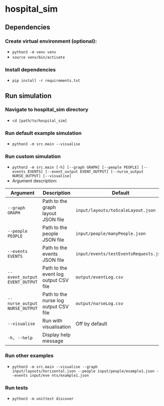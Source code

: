 # hospital_sim



## Dependencies
### Create virtual environment (optional):
* `python3 -m venv venv`
* `source venv/bin/activate`
### Install dependencies
* `pip install -r requirements.txt`

## Run simulation
### Navigate to hospital_sim directory
* `cd [path/to/hospital_sim]`
### Run default example simulation
* `python3 -m src.main --visualise`
### Run custom simulation
* `python3 -m src.main [-h] [--graph GRAPH] [--people PEOPLE] [--events EVENTS] [--event_output EVENT_OUTPUT] [--nurse_output NURSE_OUTPUT] [--visualise]`
* Argument description:
  
| Argument                      | Description                           | Default                                |
|-------------------------------|---------------------------------------|----------------------------------------|
| `--graph GRAPH`               | Path to the graph layout JSON file    | `input/layouts/toScaleLayout.json`     |
| `--people PEOPLE`             | Path to the people JSON file          | `input/people/manyPeople.json`         |
| `--events EVENTS`             | Path to the events JSON file          | `input/events/testEventsRequests.json` |
| `--event_output EVENT_OUTPUT` | Path to the event log output CSV file | `output/eventLog.csv`                  |
| `--nurse_output NURSE_OUTPUT` | Path to the nurse log output CSV file | `output/nurseLog.csv`                  |
| `--visualise`                 | Run with visualisation                | Off by default                         |
| `-h, --help`                  | Display help message                  |                                        |

### Run other examples
* `python3 -m src.main --visualise --graph input/layouts/horizontal.json --people input/people/example1.json --events input/eve
nts/example1.json`
### Run tests
* `python3 -m unittest discover`
